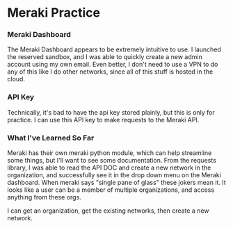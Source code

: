 # Meraki Practice
### Meraki Dashboard
The Meraki Dashboard appears to be extremely intuitive to use.
I launched the reserved sandbox, and I was able to quickly create a new admin account using my own email. Even better, I don't need to use a VPN to do any of this like I do other networks, since all of this stuff is hosted in the cloud.

### API Key
Technically, it's bad to have the api key stored plainly, but this is only for practice. I can use this API key to make requests to the Meraki API.

### What I've Learned So Far
Meraki has their own meraki python module, which can help streamline some things, but I'll want to see some documentation.
From the requests library, I was able to read the API DOC and create a new network in the organization, and successfully see it in the drop down menu on the Meraki dashboard.
When meraki says "single pane of glass" these jokers mean it. It looks like a user can be a member of multiple organizations, and access anything from these orgs.

I can get an organization, get the existing networks, then create a new network. 